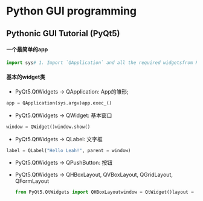 # Python GUI programming

## Pythonic GUI Tutorial \(PyQt5\)

#### 一个最简单的app

```python
import sys# 1. Import `QApplication` and all the required widgetsfrom PyQt5.QtWidgets import QApplicationfrom PyQt5.QtWidgets import QLabelfrom PyQt5.QtWidgets import QWidget# 2. Create an instance of QApplicationapp = QApplication(sys.argv)# 3. Create an instance of your application's GUIwindow = QWidget()window.setWindowTitle("PyQt5 App")window.setGeometry(100, 100, 280, 80)window.move(60, 15)helloMsg = QLabel("<h1>Hello World!</h1>", parent=window)helloMsg.move(60, 15)# 4.Show your application's GUIwindow.show()# 5. Run your application's event loop (or main loop)sys.exit(app.exec_())
```

#### 基本的widget类

* PyQt5.QtWidgets -&gt; QApplication: App的雏形;

```python
app = QApplication(sys.argv)app.exec_()
```

* PyQt5.QtWidgets -&gt; QWidget: 基本窗口

```python
window = QWidget()window.show()
```

* PyQt5.QtWidgets -&gt; QLabel: 文字框

```python
label = QLabel("Hello Leah!", parent = window)
```

* PyQt5.QtWidgets -&gt; QPushButton: 按钮
* PyQt5.QtWidgets -&gt; QHBoxLayout, QVBoxLayout, QGridLayout, QFormLayout

  ```python
  from PyQt5.QtWidgets import QHBoxLayoutwindow = QtWidget()layout = QHBoxLayoutlayout.addWidget(QPushButton("Button 1"))layout.addWidget(QPushButton("Button 2"))window.setLayout(layout)layout = QGridLayout()layout.addWidget(QPushButton('Button (0, 0)'), 0, 0)layout.addWidget(QPushButton('Button (0, 1)'), 0, 1)layout.addWidget(QPushButton('Button (0, 2)'), 0, 2)layout.addWidget(QPushButton('Button (1, 0)'), 1, 0)layout.addWidget(QPushButton('Button (1, 1)'), 1, 1)layout.addWidget(QPushButton('Button (1, 2)'), 1, 2)layout.addWidget(QPushButton('Button (2, 0)'), 2, 0)layout.addWidget(QPushButton('Button (2, 1) + 2 Columns Span'), 2, 1, 1, 2)window.setLayout(layout)
  ```

